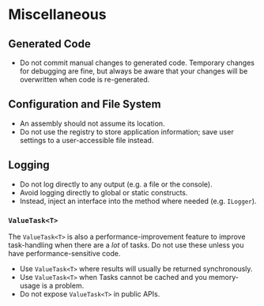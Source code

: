 # Miscellaneous

## Generated Code

* Do not commit manual changes to generated code. Temporary changes for debugging are fine, but always be aware that your changes will be overwritten when code is re-generated.

## Configuration and File System

* An assembly should not assume its location.
* Do not use the registry to store application information; save user settings to a user-accessible file instead.

## Logging

* Do not log directly to any output (e.g. a file or the console).
* Avoid logging directly to global or static constructs.
* Instead, inject an interface into the method where needed (e.g. `ILogger`).

### `ValueTask<T>`

The `ValueTask<T>` is also a performance-improvement feature to improve task-handling when there are a _lot_ of tasks. Do not use these unless you have performance-sensitive code.

* Use `ValueTask<T>` where results will usually be returned synchronously.
* Use `ValueTask<T>` when Tasks cannot be cached and you memory-usage is a problem.
* Do not expose `ValueTask<T>` in public APIs.


